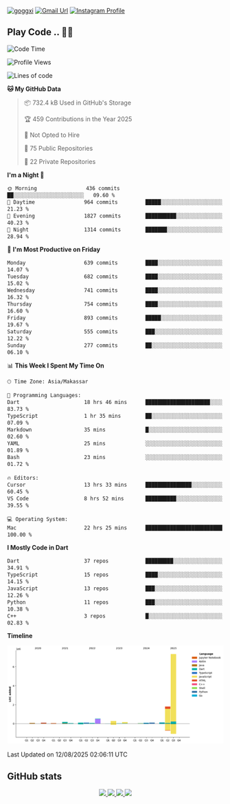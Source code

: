 [![goggxi](https://img.shields.io/badge/Portofolio-Goggxi-orange)](https://goggxi.github.io)
[![Gmail Url](https://img.shields.io/twitter/url?label=Goggxi@gmail.com&logo=gmail&style=social&url=http%3A%2F%2Fmailto%3Acontact.Goggxi@gmail.com)](mailto:Goggxi@gmail.com) [![Instagram Profile](https://img.shields.io/twitter/url?label=moh_rifkan&logo=instagram&style=social&url=https://www.instagram.com/moh_rifkan/)](https://www.instagram.com/moh_rifkan/)

## Play Code .. 💬🚀

<!-- [![Moh Rifkan GitHub stats](https://github-readme-stats.vercel.app/api?username=goggxi&count_private=true&show_icons=true&theme=dracula&custom_title=Goggxi%20Statistic%20🚀)](https://github.com/goggxi/goggxi)

[![Top Langs](https://github-readme-stats.vercel.app/api/top-langs/?username=goggxi&langs_count=8&layout=compact&show_icons=true&theme=dracula)](https://github.com/goggxi/goggxi) -->

<!--START_SECTION:waka-->
![Code Time](http://img.shields.io/badge/Code%20Time-4%2C430%20hrs%2055%20mins-blue)

![Profile Views](http://img.shields.io/badge/Profile%20Views-0-blue)

![Lines of code](https://img.shields.io/badge/From%20Hello%20World%20I%27ve%20Written-11.2%20million%20lines%20of%20code-blue)

**🐱 My GitHub Data** 

> 📦 732.4 kB Used in GitHub's Storage 
 > 
> 🏆 459 Contributions in the Year 2025
 > 
> 🚫 Not Opted to Hire
 > 
> 📜 75 Public Repositories 
 > 
> 🔑 22 Private Repositories 
 > 
**I'm a Night 🦉** 

```text
🌞 Morning                436 commits         ██░░░░░░░░░░░░░░░░░░░░░░░   09.60 % 
🌆 Daytime                964 commits         █████░░░░░░░░░░░░░░░░░░░░   21.23 % 
🌃 Evening                1827 commits        ██████████░░░░░░░░░░░░░░░   40.23 % 
🌙 Night                  1314 commits        ███████░░░░░░░░░░░░░░░░░░   28.94 % 
```
📅 **I'm Most Productive on Friday** 

```text
Monday                   639 commits         ████░░░░░░░░░░░░░░░░░░░░░   14.07 % 
Tuesday                  682 commits         ████░░░░░░░░░░░░░░░░░░░░░   15.02 % 
Wednesday                741 commits         ████░░░░░░░░░░░░░░░░░░░░░   16.32 % 
Thursday                 754 commits         ████░░░░░░░░░░░░░░░░░░░░░   16.60 % 
Friday                   893 commits         █████░░░░░░░░░░░░░░░░░░░░   19.67 % 
Saturday                 555 commits         ███░░░░░░░░░░░░░░░░░░░░░░   12.22 % 
Sunday                   277 commits         ██░░░░░░░░░░░░░░░░░░░░░░░   06.10 % 
```


📊 **This Week I Spent My Time On** 

```text
🕑︎ Time Zone: Asia/Makassar

💬 Programming Languages: 
Dart                     18 hrs 46 mins      █████████████████████░░░░   83.73 % 
TypeScript               1 hr 35 mins        ██░░░░░░░░░░░░░░░░░░░░░░░   07.09 % 
Markdown                 35 mins             █░░░░░░░░░░░░░░░░░░░░░░░░   02.60 % 
YAML                     25 mins             ░░░░░░░░░░░░░░░░░░░░░░░░░   01.89 % 
Bash                     23 mins             ░░░░░░░░░░░░░░░░░░░░░░░░░   01.72 % 

🔥 Editors: 
Cursor                   13 hrs 33 mins      ███████████████░░░░░░░░░░   60.45 % 
VS Code                  8 hrs 52 mins       ██████████░░░░░░░░░░░░░░░   39.55 % 

💻 Operating System: 
Mac                      22 hrs 25 mins      █████████████████████████   100.00 % 
```

**I Mostly Code in Dart** 

```text
Dart                     37 repos            █████████░░░░░░░░░░░░░░░░   34.91 % 
TypeScript               15 repos            ████░░░░░░░░░░░░░░░░░░░░░   14.15 % 
JavaScript               13 repos            ███░░░░░░░░░░░░░░░░░░░░░░   12.26 % 
Python                   11 repos            ███░░░░░░░░░░░░░░░░░░░░░░   10.38 % 
C++                      3 repos             █░░░░░░░░░░░░░░░░░░░░░░░░   02.83 % 
```



**Timeline**

![Lines of Code chart](https://raw.githubusercontent.com/Goggxi/Goggxi/main/assets/bar_graph.png)


 Last Updated on 12/08/2025 02:06:11 UTC
<!--END_SECTION:waka-->

## GitHub stats

<p align="center">
  <a href="https://github.com/goggxi">
    <img src="http://github-profile-summary-cards.vercel.app/api/cards/profile-details?username=goggxi&theme=transparent" />
  </a>
  <a href="https://github.com/goggxi">
    <img src="https://github-readme-streak-stats.herokuapp.com/?user=goggxi&hide_border=true&card_width=338&theme=transparent" />
  </a>
  <a href="https://github.com/goggxi">
    <img src="http://github-profile-summary-cards.vercel.app/api/cards/stats?username=goggxi&theme=transparent" />
  </a>
  <a href="https://github.com/goggxi">
    <img src="https://github-readme-stats.vercel.app/api/top-langs/?username=goggxi&langs_count=10&exclude_repo=&hide=c,makefile,html,css,sass,nix,nunjucks,tsql,dockerfile,shell&card_width=699&hide_border=true&theme=transparent" />
  </a>
  <!-- <br/>
  <a href="https://github.com/goggxi">
    <img src="https://komarev.com/ghpvc/?username=goggxi&color=blue&style=flat" />
  </a> -->
</p>
